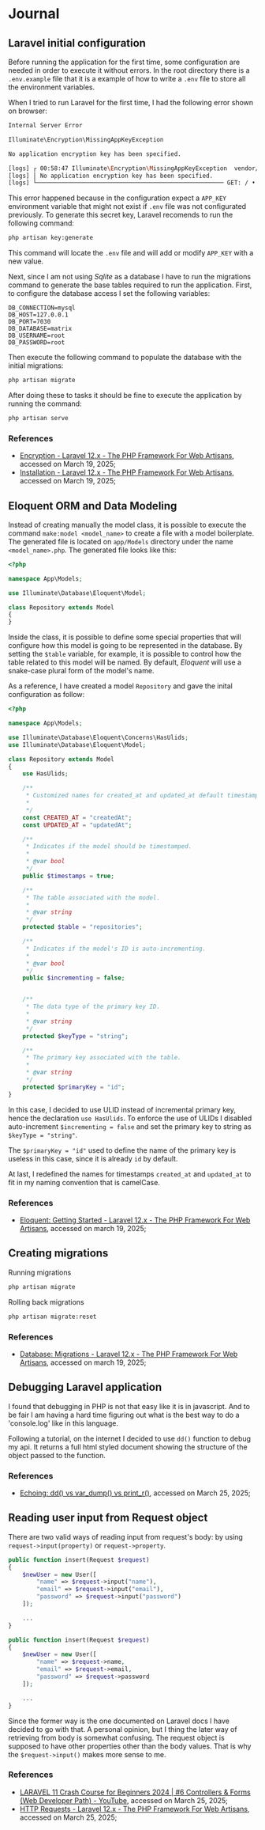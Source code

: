 # Journal

## Laravel initial configuration

Before running the application for the first time, some configuration are needed in order to execute it without errors. In the root directory there is a `.env.example` file that it is a example of how to write a `.env` file to store all the environment variables.

When I tried to run Laravel for the first time, I had the following error shown on browser:

```txt
Internal Server Error

Illuminate\Encryption\MissingAppKeyException

No application encryption key has been specified.
```

```sh
[logs] ┌ 00:58:47 Illuminate\Encryption\MissingAppKeyException  vendor/laravel/.../Enc... ┐
[logs] │ No application encryption key has been specified.                            │
[logs] └───────────────────────────────────────────────────── GET: / • Auth ID: guest ┘
```

This error happened because in the configuration expect a `APP_KEY` environment variable that might not exist if `.env` file was not configurated previously. To generate this secret key, Laravel recomends to run the following command:

```sh
php artisan key:generate
```

This command will locate the `.env` file and will add or modify `APP_KEY` with a new value.

Next, since I am not using _Sqlite_ as a database I have to run the migrations command to generate the base tables required to run the application. First, to configure the database access I set the following variables:

```env
DB_CONNECTION=mysql
DB_HOST=127.0.0.1
DB_PORT=7030
DB_DATABASE=matrix
DB_USERNAME=root
DB_PASSWORD=root
```

Then execute the following command to populate the database with the initial migrations:

```sh
php artisan migrate
```

After doing these to tasks it should be fine to execute the application by running the command:

```sh
php artisan serve
```

### References

* [Encryption - Laravel 12.x - The PHP Framework For Web Artisans](https://laravel.com/docs/12.x/encryption), accessed on March 19, 2025;
* [Installation - Laravel 12.x - The PHP Framework For Web Artisans](https://laravel.com/docs/12.x/installation#databases-and-migrations), accessed on March 19, 2025;

## Eloquent ORM and Data Modeling

Instead of creating manually the model class, it is possible to execute the command `make:model <model_name>` to create a file with a model boilerplate. The generated file is located on `app/Models` directory under the name `<model_name>.php`. The generated file looks like this:

```php
<?php

namespace App\Models;

use Illuminate\Database\Eloquent\Model;

class Repository extends Model
{
}
```

Inside the class, it is possible to define some special properties that will configure how this model is going to be represented in the database. By setting the `$table` variable, for example, it is possible to control how the table related to this model will be named. By default, _Eloquent_ will use a snake-case plural form of the model's name.

As a reference, I have created a model `Repository` and gave the inital configuration as follow:

```php
<?php

namespace App\Models;

use Illuminate\Database\Eloquent\Concerns\HasUlids;
use Illuminate\Database\Eloquent\Model;

class Repository extends Model
{
    use HasUlids;

    /**
     * Customized names for created_at and updated_at default timestamps.
     *
     */
    const CREATED_AT = "createdAt";
    const UPDATED_AT = "updatedAt";

    /**
     * Indicates if the model should be timestamped.
     *
     * @var bool
     */
    public $timestamps = true;

    /**
     * The table associated with the model.
     *
     * @var string
     */
    protected $table = "repositories";

    /**
     * Indicates if the model's ID is auto-incrementing.
     *
     * @var bool
     */
    public $incrementing = false;


    /**
     * The data type of the primary key ID.
     *
     * @var string
     */
    protected $keyType = "string";

    /**
     * The primary key associated with the table.
     *
     * @var string
     */
    protected $primaryKey = "id";
}
```

In this case, I decided to use ULID instead of incremental primary key, hence the declaration `use HasUlids`. To enforce the use of ULIDs I disabled auto-increment `$incrementing = false` and set the primary key to string as `$keyType = "string"`.

The `$primaryKey = "id"` used to define the name of the primary key is useless in this case, since it is already `id` by default.

At last, I redefined the names for timestamps `created_at` and `updated_at` to fit in my naming convention that is camelCase.

### References

* [Eloquent: Getting Started - Laravel 12.x - The PHP Framework For Web Artisans](https://laravel.com/docs/12.x/eloquent), accessed on march 19, 2025;

## Creating migrations

Running migrations

```sh
php artisan migrate
```

Rolling back migrations

```sh
php artisan migrate:reset
```

### References

* [Database: Migrations - Laravel 12.x - The PHP Framework For Web Artisans](https://laravel.com/docs/12.x/migrations), accessed on march 19, 2025;

## Debugging Laravel application

I found that debugging in PHP is not that easy like it is in javascript. And to be fair I am having a hard time figuring out what is the best way to do a 'console.log' like in this language.

Following a tutorial, on the internet I decided to use `dd()` function to debug my api. It returns a full html styled document showing the structure of the object passed to the function.

### References

* [Echoing: dd() vs var_dump() vs print_r()](https://laraveldaily.com/post/echoing-dd-vs-var_dump-vs-print_r), accessed on March 25, 2025;

## Reading user input from Request object

There are two valid ways of reading input from request's body: by using `request->input(property)` or `request->property`.

```php
public function insert(Request $request)
{
    $newUser = new User([
        "name" => $request->input("name"),
        "email" => $request->input("email"),
        "password" => $request->input("password")
    ]);

    ...
}
```

```php
public function insert(Request $request)
{
    $newUser = new User([
        "name" => $request->name,
        "email" => $request->email,
        "password" => $request->password
    ]);

    ...
}
```

Since the former way is the one documented on Laravel docs I have decided to go with that. A personal opinion, but I thing the later way of retrieving from body is somewhat confusing. The request object is supposed to have other properties other than the body values. That is why the `$request->input()` makes more sense to me.

### References

* [LARAVEL 11 Crash Course for Beginners 2024 | #6 Controllers &amp; Forms (Web Developer Path) - YouTube](https://www.youtube.com/watch?v=mO1HNpHmMbM&list=PL38wFHH4qYZXH8Gb7PIbmyjdsWdEJLImp&index=6), accessed on March 25, 2025;
* [HTTP Requests - Laravel 12.x - The PHP Framework For Web Artisans](https://laravel.com/docs/12.x/requests#retrieving-input), accessed on March 25, 2025;
